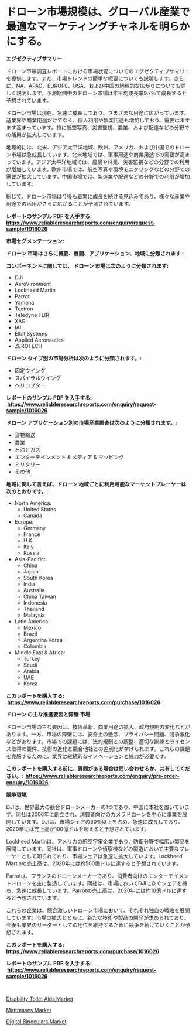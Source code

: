 <p><h1>ドローン市場規模は、グローバル産業で最適なマーケティングチャネルを明らかにする。</h1></p><p><strong>エグゼクティブサマリー</strong></p>
<p><p>ドローン市場調査レポートにおける市場状況についてのエグゼクティブサマリーを提供します。また、市場トレンドの簡単な概要についても説明します。さらに、NA、APAC、EUROPE、USA、および中国の地理的な広がりについても詳しく説明します。予測期間中のドローン市場は年平均成長率9.7％で成長すると予想されています。</p><p>ドローン市場は現在、急速に成長しており、さまざまな用途に広がっています。産業界や商業用途だけでなく、個人利用や娯楽用途も増加しており、需要はますます高まっています。特に航空写真、災害監視、農業、および配達などの分野での活用が拡大しています。</p><p>地理的には、北米、アジア太平洋地域、欧州、アメリカ、および中国でのドローン市場は急成長しています。北米地域では、軍事用途や商業用途での需要が高まっています。アジア太平洋地域では、農業や林業、災害監視などの分野での利用が増加しています。欧州市場では、航空写真や環境モニタリングなどの分野での需要が拡大しています。中国市場では、製造業や配達などの分野での利用が増加しています。</p><p>総じて、ドローン市場は今後も着実に成長を続ける見込みであり、様々な産業や用途での活用がさらに広がることが予測されています。</p></p>
<p><strong>レポートのサンプル PDF を入手する: <a href="https://www.reliableresearchreports.com/enquiry/request-sample/1016026">https://www.reliableresearchreports.com/enquiry/request-sample/1016026</a></strong></p>
<p><strong>市場セグメンテーション:</strong></p>
<p><strong> ドローン 市場はさらに概要、展開、アプリケーション、地域に分類されます :</strong></p>
<p><strong>コンポーネントに関しては、 ドローン 市場は次のように分類されます: &nbsp;</strong></p>
<p><ul><li>DJI</li><li>AeroVironment</li><li>Lockheed Martin</li><li>Parrot</li><li>Yamaha</li><li>Textron</li><li>Teledyne FLIR</li><li>XAG</li><li>IAI</li><li>Elbit Systems</li><li>Applied Aeronautics</li><li>ZEROTECH</li></ul></p>
<p><strong> ドローン タイプ別の市場分析は次のように分類されます。:</strong></p>
<p><ul><li>固定ウイング</li><li>スパイラルウイング</li><li>ヘリコプター</li></ul></p>
<p><strong>レポートのサンプル PDF を入手する: &nbsp;<a href="https://www.reliableresearchreports.com/enquiry/request-sample/1016026">https://www.reliableresearchreports.com/enquiry/request-sample/1016026</a></strong></p>
<p><strong> ドローン アプリケーション別の市場産業調査は次のように分類されます。:</strong></p>
<p><ul><li>貨物輸送</li><li>農業</li><li>石油とガス</li><li>エンターテインメント & メディア & マッピング</li><li>ミリタリー</li><li>その他</li></ul></p>
<p><strong>地域に関して言えば、ドローン 地域ごとに利用可能なマーケットプレーヤーは次のとおりです。:</strong></p>
<p><ul>
    <li>
        North America:
        <ul>
            <li>United States</li>
            <li>Canada</li>
        </ul>
    </li>
    <li>
        Europe:
        <ul>
            <li>Germany</li>
            <li>France</li>
            <li>U.K.</li>
            <li>Italy</li>
            <li>Russia</li>
        </ul>
    </li>
    <li>
        Asia-Pacific:
        <ul>
            <li>China</li>
            <li>Japan</li>
            <li>South Korea</li>
            <li>India</li>
            <li>Australia</li>
            <li>China Taiwan</li>
            <li>Indonesia</li>
            <li>Thailand</li>
            <li>Malaysia</li>
        </ul>
    </li>
    <li>
        Latin America:
        <ul>
            <li>Mexico</li>
            <li>Brazil</li>
            <li>Argentina Korea</li>
            <li>Colombia</li>
        </ul>
    </li>
    <li>
        Middle East & Africa:
        <ul>
            <li>Turkey</li>
            <li>Saudi</li>
            <li>Arabia</li>
            <li>UAE</li>
            <li>Korea</li>
        </ul>
    </li>
    </ul></p>
<p><strong>このレポートを購入する: &nbsp;<a href="https://www.reliableresearchreports.com/purchase/1016026">https://www.reliableresearchreports.com/purchase/1016026</a></strong></p>
<p><strong>ドローン の主な推進要因と障壁 市場</strong></p>
<p><p>ドローン市場の主な要因は、技術革新、商業用途の拡大、政府規制の変化などがあります。一方、市場の障壁には、安全上の懸念、プライバシー問題、競争激化などがあります。市場での課題には、法的規制との調整、適切な訓練とライセンス取得の要件、技術の進化と競合他社との差別化が挙げられます。これらの課題を克服するために、業界は継続的なイノベーションと協力が必要です。</p></p>
<p><strong>このレポートを購入する前に、質問がある場合は問い合わせるか、共有してください。:&nbsp; <a href="https://www.reliableresearchreports.com/enquiry/pre-order-enquiry/1016026">https://www.reliableresearchreports.com/enquiry/pre-order-enquiry/1016026</a></strong></p>
<p><strong>競争環境</strong></p>
<p><p>DJIは、世界最大の競合ドローンメーカーの1つであり、中国に本社を置いています。同社は2006年に創立され、消費者向けのカメラドローンを中心に事業を展開しています。DJIは、市場シェアの60％以上を占め、急速に成長しており、2020年には売上高が100億ドルを超えると予想されています。</p><p>Lockheed Martinは、アメリカの航空宇宙企業であり、防衛分野で幅広い製品を展開しています。同社は、軍事ドローンや偵察機などの製造において主要なプレーヤーとして知られており、市場シェアは急速に拡大しています。Lockheed Martinの売上高は、2020年には約500億ドルに達すると予想されています。</p><p>Parrotは、フランスのドローンメーカーであり、消費者向けのエンターテイメントドローンを主に製造しています。同社は、市場においてDJIに次ぐシェアを持ち、急速に成長しています。Parrotの売上高は、2020年には約10億ドルに達すると予想されています。</p><p>これらの企業は、競合激しいドローン市場において、それぞれ独自の戦略を展開しています。市場の拡大とともに、新たな技術や製品の開発が求められており、今後も業界のリーダーとしての地位を維持するために競争を続けていくことが予想されます。</p></p>
<p><strong>このレポートを購入する: &nbsp; <a href="https://www.reliableresearchreports.com/purchase/1016026">https://www.reliableresearchreports.com/purchase/1016026</a></strong></p>
<p><strong>レポートのサンプル PDF を入手する: &nbsp;<a href="https://www.reliableresearchreports.com/enquiry/request-sample/1016026">https://www.reliableresearchreports.com/enquiry/request-sample/1016026</a></strong><strong></strong></p>
<p>&nbsp;</p>
<p><p><a href="https://github.com/jsmusil/Market-Research-Report-List-2/blob/main/disability-toilet-aids-market.md">Disability Toilet Aids Market</a></p><p><a href="https://github.com/yemakinde/Market-Research-Report-List-1/blob/main/mattresses-market.md">Mattresses Market</a></p><p><a href="https://github.com/bmorecock/Market-Research-Report-List-2/blob/main/digital-binoculars-market.md">Digital Binoculars Market</a></p></p>
